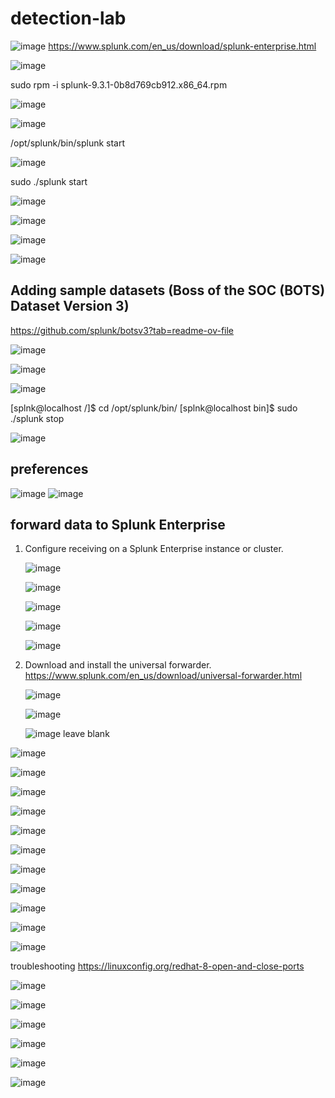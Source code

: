 # detection-lab


![image](https://github.com/user-attachments/assets/90f7b1da-2e75-4353-99be-395348690183)
https://www.splunk.com/en_us/download/splunk-enterprise.html

![image](https://github.com/user-attachments/assets/39bee0b9-d9c8-4a71-9852-68e88e3aec71)

sudo rpm -i splunk-9.3.1-0b8d769cb912.x86_64.rpm 


![image](https://github.com/user-attachments/assets/1e04c571-374c-4750-a0a3-426c83e367ba)


![image](https://github.com/user-attachments/assets/3874e8be-a467-4949-a565-a038f86a058b)

/opt/splunk/bin/splunk start



![image](https://github.com/user-attachments/assets/731e6b69-5931-4649-a47a-b7aa7d1f3bbb)

sudo ./splunk start



![image](https://github.com/user-attachments/assets/0bb6c492-5cc8-4dcf-8129-80eaee098c7e)


![image](https://github.com/user-attachments/assets/0e30da16-0e39-47ab-bec8-42da4b25b1e8)


![image](https://github.com/user-attachments/assets/168e5521-0831-4c08-bd95-3fbbafe8306a)


![image](https://github.com/user-attachments/assets/9cd73fa8-dca5-4a73-865a-7e068b52eb4e)

## Adding sample datasets (Boss of the SOC (BOTS) Dataset Version 3)

https://github.com/splunk/botsv3?tab=readme-ov-file


![image](https://github.com/user-attachments/assets/83fd0539-0c01-4398-99bc-6ff32c08db71)


![image](https://github.com/user-attachments/assets/c98147eb-95ef-4347-bb10-cd3286c3b84f)


![image](https://github.com/user-attachments/assets/896c5f04-72e3-442e-bef3-a2badf6df304)

[splnk@localhost /]$ cd /opt/splunk/bin/
[splnk@localhost bin]$ sudo ./splunk stop



![image](https://github.com/user-attachments/assets/fcd56231-c696-42ec-acab-285a100183b3)

## preferences

![image](https://github.com/user-attachments/assets/6ac30c87-01bd-4ec9-9057-50488b110f03)
![image](https://github.com/user-attachments/assets/02ae534d-7556-4515-ab88-7397fdde83d5)


## forward data to Splunk Enterprise

1. Configure receiving on a Splunk Enterprise instance or cluster.

   ![image](https://github.com/user-attachments/assets/07675823-6b00-4c08-b1cc-316a9a8c7404)

   ![image](https://github.com/user-attachments/assets/f0f87301-2ab5-42b4-8fac-c3c92df74062)

   ![image](https://github.com/user-attachments/assets/2d8d9f05-5506-4b9b-9d7d-56a52028df17)

   ![image](https://github.com/user-attachments/assets/9df6980e-cb34-4a6b-bf8c-6dc23ad66130)

   ![image](https://github.com/user-attachments/assets/72d79660-38a6-418c-a412-c1284e9ba6eb)

2. Download and install the universal forwarder.
   https://www.splunk.com/en_us/download/universal-forwarder.html

   ![image](https://github.com/user-attachments/assets/ab34ae05-b34d-4039-a2d7-7ac75b4023aa)

   ![image](https://github.com/user-attachments/assets/248a3e1d-0657-47e2-88a8-eac64b7da402)

   ![image](https://github.com/user-attachments/assets/50729973-a174-4131-90f9-b8d9cb54389f)
  leave blank

![image](https://github.com/user-attachments/assets/7dbdab06-a243-44a4-8182-01d9425cff1d)

![image](https://github.com/user-attachments/assets/68bdfb1f-aac7-4671-a68b-90fd7640244b)

![image](https://github.com/user-attachments/assets/ad2b4c1f-141a-4a3d-8e5e-b14ed2b889f4)

![image](https://github.com/user-attachments/assets/1482f896-df20-4735-8ec5-65a4ca8ea221)

![image](https://github.com/user-attachments/assets/e8c02a0a-3d61-4dfd-ac57-693a8b73a482)

![image](https://github.com/user-attachments/assets/e460abdd-48eb-4677-b082-197203d4849e)

![image](https://github.com/user-attachments/assets/267f9a39-0596-4b50-94e6-316c0d2f799a)

![image](https://github.com/user-attachments/assets/c4b2c327-5cdf-417d-a815-0bc816ef4541)

![image](https://github.com/user-attachments/assets/806357fb-2810-4f8d-aca9-0fb7bf335b13)

![image](https://github.com/user-attachments/assets/fcccd392-3ddb-4043-9462-bfcbd75b0837)

![image](https://github.com/user-attachments/assets/1b670f21-3043-4451-8615-128d2781aa8e)

troubleshooting
https://linuxconfig.org/redhat-8-open-and-close-ports

![image](https://github.com/user-attachments/assets/e403a40d-5897-4165-8c9d-24b428a4db0c)

![image](https://github.com/user-attachments/assets/7c44b144-7785-43eb-b06e-34bd7a837f2d)

![image](https://github.com/user-attachments/assets/e66e38c7-6b02-4894-b858-81cde6eee5cb)

![image](https://github.com/user-attachments/assets/d5d9f8d0-5993-4ec8-9281-28d976ea00f3)

![image](https://github.com/user-attachments/assets/44ca56de-c891-4fe0-a8fc-dc402c5f6e28)

![image](https://github.com/user-attachments/assets/a62854c1-bbbe-48d7-b0a4-f80e76fba628)

